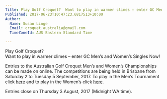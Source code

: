 ```yaml
---
Title: Play Golf Croquet?  Want to play in warmer climes – enter GC Men’s and Women’s Singles Now!
Published: 2017-06-23T10:47:23.6817513+10:00
Author:
  Name: Susan Linge
  Email: croquet.australia@gmail.com
  TimeZoneId: AUS Eastern Standard Time

---
```

Play Golf Croquet? 
<br/>Want to play in warmer climes – enter GC Men’s and Women’s Singles Now!

Entries to the Australian Golf Croquet Men’s and Women’s Championships can be made on online.  The competitions are being held in Brisbane from Saturday 2 to Tuesday 5 September, 2017. To play in the Men’s Tournament click [here](https://croquet-australia.com.au/tournaments/2017/gc/mens-open) and to play in the Women’s click [here](https://croquet-australia.com.au/tournaments/2017/gc/womens-open).

Entries close on Thursday 3 August, 2017 (Midnight WA time).